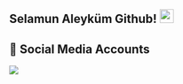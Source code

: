 ## Selamun Aleyküm Github! <img src="https://cdn.discordapp.com/emojis/888711638755188766.png" width="25px">

## 📱 Social Media Accounts
<p align="left">
<a href="https://discord.com/users/933462930995941426" target"blank_"><img src="https://img.shields.io/badge/Discord-355feb?style=for-the-badge&logo=discord&logoColor=white"></a>

